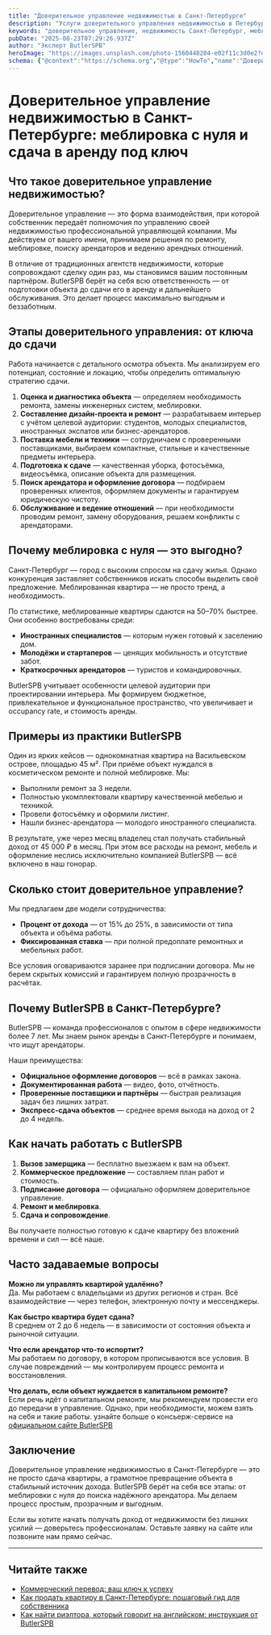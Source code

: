 ```yaml
---
title: "Доверительное управление недвижимостью в Санкт-Петербурге"
description: "Услуги доверительного управления недвижимостью в Петербурге. Полная меблировка и организация с нуля. ButlerSPB - профессиональный сервис для инвесторов."
keywords: "доверительное управление, недвижимость Санкт-Петербург, меблировка под ключ, аренда недвижимости, инвестиции в недвижимость, управление квартирой, ButlerSPB"
pubDate: "2025-08-23T07:29:26.937Z"
author: "Эксперт ButlerSPB"
heroImage: "https://images.unsplash.com/photo-1560448204-e02f11c3d0e2?q=80&w=2070&auto=format&fit=crop"
schema: {"@context":"https://schema.org","@type":"HowTo","name":"Доверительное управление недвижимостью в Санкт-Петербурге","description":"Услуги доверительного управления недвижимостью в Петербурге. Полная меблировка и организация с нуля. ButlerSPB - профессиональный сервис для инвесторов.","image":{"@type":"ImageObject","url":"https://images.unsplash.com/photo-1560448204-e02f11c3d0e2?q=80&w=2070&auto=format&fit=crop"},"aggregateRating":{"@type":"AggregateRating","ratingValue":"4.9","reviewCount":320,"bestRating":"5","worstRating":"1"},"publisher":{"@type":"Organization","name":"Блог ButlerSPB","logo":{"@type":"ImageObject","url":"https://butlerspb-blog.netlify.app/favicon.ico"}},"mainEntityOfPage":{"@type":"WebPage","@id":"https://butlerspb-blog.netlify.app/blog/doveritelnoe-upravlenie-nedvizhimostyu-v-sankt-peterburge-meblirovka-s-nulya/"}}
---
```

# Доверительное управление недвижимостью в Санкт-Петербурге: меблировка с нуля и сдача в аренду под ключ

## Что такое доверительное управление недвижимостью?

Доверительное управление — это форма взаимодействия, при которой собственник передаёт полномочия по управлению своей недвижимостью профессиональной управляющей компании. Мы действуем от вашего имени, принимаем решения по ремонту, меблировке, поиску арендаторов и ведению арендных отношений.

В отличие от традиционных агентств недвижимости, которые сопровождают сделку один раз, мы становимся вашим постоянным партнёром. ButlerSPB берёт на себя всю ответственность — от подготовки объекта до сдачи его в аренду и дальнейшего обслуживания. Это делает процесс максимально выгодным и беззаботным.

## Этапы доверительного управления: от ключа до сдачи

Работа начинается с детального осмотра объекта. Мы анализируем его потенциал, состояние и локацию, чтобы определить оптимальную стратегию сдачи.

1. **Оценка и диагностика объекта** — определяем необходимость ремонта, замены инженерных систем, меблировки.
2. **Составление дизайн-проекта и ремонт** — разрабатываем интерьер с учётом целевой аудитории: студентов, молодых специалистов, иностранных экспатов или бизнес-арендаторов.
3. **Поставка мебели и техники** — сотрудничаем с проверенными поставщиками, выбираем компактные, стильные и качественные предметы интерьера.
4. **Подготовка к сдаче** — качественная уборка, фотосъёмка, видеосъёмка, описание объекта для размещения.
5. **Поиск арендатора и оформление договора** — подбираем проверенных клиентов, оформляем документы и гарантируем юридическую чистоту.
6. **Обслуживание и ведение отношений** — при необходимости проводим ремонт, замену оборудования, решаем конфликты с арендаторами.

## Почему меблировка с нуля — это выгодно?

Санкт-Петербург — город с высоким спросом на сдачу жилья. Однако конкуренция заставляет собственников искать способы выделить своё предложение. Меблированная квартира — не просто тренд, а необходимость.

По статистике, меблированные квартиры сдаются на 50–70% быстрее. Они особенно востребованы среди:

- **Иностранных специалистов** — которым нужен готовый к заселению дом.
- **Молодёжи и стартаперов** — ценящих мобильность и отсутствие забот.
- **Краткосрочных арендаторов** — туристов и командировочных.

ButlerSPB учитывает особенности целевой аудитории при проектировании интерьера. Мы формируем бюджетное, привлекательное и функциональное пространство, что увеличивает и occupancy rate, и стоимость аренды.

## Примеры из практики ButlerSPB

Один из ярких кейсов — однокомнатная квартира на Васильевском острове, площадью 45 м². При приёме объект нуждался в косметическом ремонте и полной меблировке. Мы:

- Выполнили ремонт за 3 недели.
- Полностью укомплектовали квартиру качественной мебелью и техникой.
- Провели фотосъёмку и оформили листинг.
- Нашли бизнес-арендатора — молодого иностранного специалиста.

В результате, уже через месяц владелец стал получать стабильный доход от 45 000 ₽ в месяц. При этом все расходы на ремонт, мебель и оформление неслись исключительно компанией ButlerSPB — всё включено в наш гонорар.

## Сколько стоит доверительное управление?

Мы предлагаем две модели сотрудничества:

- **Процент от дохода** — от 15% до 25%, в зависимости от типа объекта и объёма работы.
- **Фиксированная ставка** — при полной предоплате ремонтных и мебельных работ.

Все условия оговариваются заранее при подписании договора. Мы не берем скрытых комиссий и гарантируем полную прозрачность в расчётах.

## Почему ButlerSPB в Санкт-Петербурге?

ButlerSPB — команда профессионалов с опытом в сфере недвижимости более 7 лет. Мы знаем рынок аренды в Санкт-Петербурге и понимаем, что ищут арендаторы.

Наши преимущества:

- **Официальное оформление договоров** — всё в рамках закона.
- **Документированная работа** — видео, фото, отчётность.
- **Проверенные поставщики и партнёры** — быстрая реализация задач без лишних затрат.
- **Экспресс-сдача объектов** — среднее время выхода на доход от 2 до 4 недель.

## Как начать работать с ButlerSPB

1. **Вызов замерщика** — бесплатно выезжаем к вам на объект.
2. **Коммерческое предложение** — составляем план работ и стоимость.
3. **Подписание договора** — официально оформляем доверительное управление.
4. **Ремонт и меблировка**.
5. **Сдача и сопровождение**.

Вы получаете полностью готовую к сдаче квартиру без вложений времени и сил — всё наше.

## Часто задаваемые вопросы

**Можно ли управлять квартирой удалённо?**  
Да. Мы работаем с владельцами из других регионов и стран. Всё взаимодействие — через телефон, электронную почту и мессенджеры.

**Как быстро квартира будет сдана?**  
В среднем от 2 до 6 недель — в зависимости от состояния объекта и рыночной ситуации.

**Что если арендатор что-то испортит?**  
Мы работаем по договору, в котором прописываются все условия. В случае повреждений — мы контролируем процесс ремонта и восстановления.

**Что делать, если объект нуждается в капитальном ремонте?**  
Если речь идёт о капитальном ремонте, мы рекомендуем провести его до передачи в управление. Однако, при необходимости, можем взять на себя и такие работы. узнайте больше о консьерж-сервисе на <a href="https://butlerspb.ru/svyazatsya-s-konserzh-servisom" target="_blank" rel="nofollow">официальном сайте ButlerSPB</a>

## Заключение

Доверительное управление недвижимостью в Санкт-Петербурге — это не просто сдача квартиры, а грамотное превращение объекта в стабильный источник дохода. ButlerSPB берёт на себя все этапы: от меблировки с нуля до поиска надёжного арендатора. Мы делаем процесс простым, прозрачным и выгодным.

Если вы хотите начать получать доход от недвижимости без лишних усилий — доверьтесь профессионалам. Оставьте заявку на сайте или позвоните нам прямо сейчас.

---

## Читайте также

*   [Коммерческий перевод: ваш ключ к успеху](/blog/perevod-kommerciyu/)
*   [Как продать квартиру в Санкт-Петербурге: пошаговый гид для собственника](/blog/kak-prodat-kvartiru-v-sankt-peterburge-poshagovyy-gid-dlya-sobstvennika/)
*   [Как найти риэлтора, который говорит на английском: инструкция от ButlerSPB](/blog/kak-nayti-rieltora-kotoryy-govorit-na-angliyskom-yazyke/)


